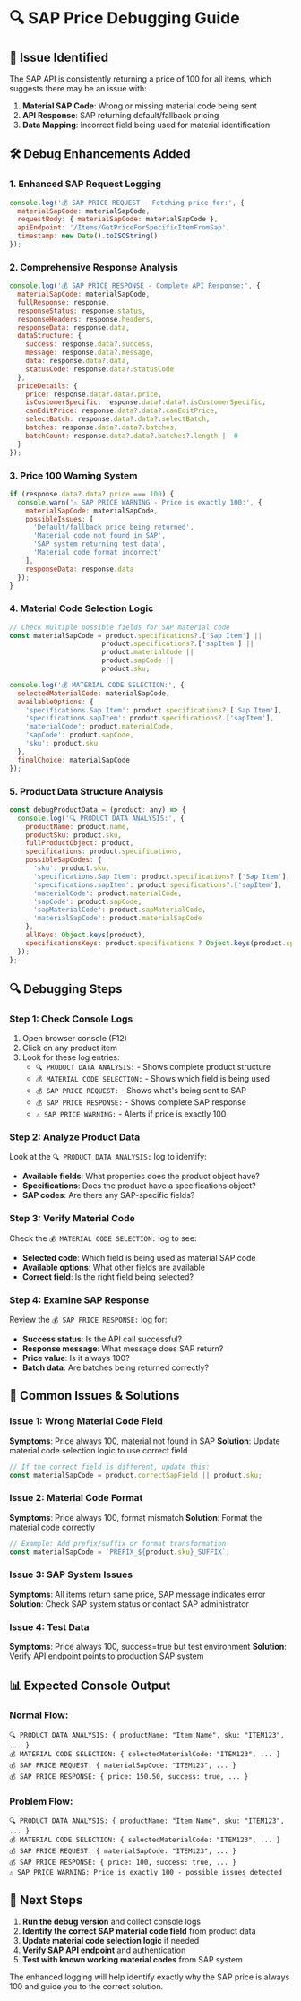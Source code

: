 # 🔍 SAP Price Debugging Guide

## 🚨 Issue Identified
The SAP API is consistently returning a price of 100 for all items, which suggests there may be an issue with:
1. **Material SAP Code**: Wrong or missing material code being sent
2. **API Response**: SAP returning default/fallback pricing
3. **Data Mapping**: Incorrect field being used for material identification

## 🛠️ Debug Enhancements Added

### **1. Enhanced SAP Request Logging**
```javascript
console.log('💰 SAP PRICE REQUEST - Fetching price for:', {
  materialSapCode: materialSapCode,
  requestBody: { materialSapCode: materialSapCode },
  apiEndpoint: '/Items/GetPriceForSpecificItemFromSap',
  timestamp: new Date().toISOString()
});
```

### **2. Comprehensive Response Analysis**
```javascript
console.log('💰 SAP PRICE RESPONSE - Complete API Response:', {
  materialSapCode: materialSapCode,
  fullResponse: response,
  responseStatus: response.status,
  responseHeaders: response.headers,
  responseData: response.data,
  dataStructure: {
    success: response.data?.success,
    message: response.data?.message,
    data: response.data?.data,
    statusCode: response.data?.statusCode
  },
  priceDetails: {
    price: response.data?.data?.price,
    isCustomerSpecific: response.data?.data?.isCustomerSpecific,
    canEditPrice: response.data?.data?.canEditPrice,
    selectBatch: response.data?.data?.selectBatch,
    batches: response.data?.data?.batches,
    batchCount: response.data?.data?.batches?.length || 0
  }
});
```

### **3. Price 100 Warning System**
```javascript
if (response.data?.data?.price === 100) {
  console.warn('⚠️ SAP PRICE WARNING - Price is exactly 100:', {
    materialSapCode: materialSapCode,
    possibleIssues: [
      'Default/fallback price being returned',
      'Material code not found in SAP',
      'SAP system returning test data',
      'Material code format incorrect'
    ],
    responseData: response.data
  });
}
```

### **4. Material Code Selection Logic**
```javascript
// Check multiple possible fields for SAP material code
const materialSapCode = product.specifications?.['Sap Item'] || 
                       product.specifications?.['sapItem'] || 
                       product.materialCode || 
                       product.sapCode || 
                       product.sku;

console.log('💰 MATERIAL CODE SELECTION:', {
  selectedMaterialCode: materialSapCode,
  availableOptions: {
    'specifications.Sap Item': product.specifications?.['Sap Item'],
    'specifications.sapItem': product.specifications?.['sapItem'],
    'materialCode': product.materialCode,
    'sapCode': product.sapCode,
    'sku': product.sku
  },
  finalChoice: materialSapCode
});
```

### **5. Product Data Structure Analysis**
```javascript
const debugProductData = (product: any) => {
  console.log('🔍 PRODUCT DATA ANALYSIS:', {
    productName: product.name,
    productSku: product.sku,
    fullProductObject: product,
    specifications: product.specifications,
    possibleSapCodes: {
      'sku': product.sku,
      'specifications.Sap Item': product.specifications?.['Sap Item'],
      'specifications.sapItem': product.specifications?.['sapItem'],
      'materialCode': product.materialCode,
      'sapCode': product.sapCode,
      'sapMaterialCode': product.sapMaterialCode,
      'materialSapCode': product.materialSapCode
    },
    allKeys: Object.keys(product),
    specificationsKeys: product.specifications ? Object.keys(product.specifications) : 'No specifications'
  });
};
```

## 🔍 Debugging Steps

### **Step 1: Check Console Logs**
1. Open browser console (F12)
2. Click on any product item
3. Look for these log entries:
   - `🔍 PRODUCT DATA ANALYSIS:` - Shows complete product structure
   - `💰 MATERIAL CODE SELECTION:` - Shows which field is being used
   - `💰 SAP PRICE REQUEST:` - Shows what's being sent to SAP
   - `💰 SAP PRICE RESPONSE:` - Shows complete SAP response
   - `⚠️ SAP PRICE WARNING:` - Alerts if price is exactly 100

### **Step 2: Analyze Product Data**
Look at the `🔍 PRODUCT DATA ANALYSIS:` log to identify:
- **Available fields**: What properties does the product object have?
- **Specifications**: Does the product have a specifications object?
- **SAP codes**: Are there any SAP-specific fields?

### **Step 3: Verify Material Code**
Check the `💰 MATERIAL CODE SELECTION:` log to see:
- **Selected code**: Which field is being used as material SAP code
- **Available options**: What other fields are available
- **Correct field**: Is the right field being selected?

### **Step 4: Examine SAP Response**
Review the `💰 SAP PRICE RESPONSE:` log for:
- **Success status**: Is the API call successful?
- **Response message**: What message does SAP return?
- **Price value**: Is it always 100?
- **Batch data**: Are batches being returned correctly?

## 🎯 Common Issues & Solutions

### **Issue 1: Wrong Material Code Field**
**Symptoms**: Price always 100, material not found in SAP
**Solution**: Update material code selection logic to use correct field

```javascript
// If the correct field is different, update this:
const materialSapCode = product.correctSapField || product.sku;
```

### **Issue 2: Material Code Format**
**Symptoms**: Price always 100, format mismatch
**Solution**: Format the material code correctly

```javascript
// Example: Add prefix/suffix or format transformation
const materialSapCode = `PREFIX_${product.sku}_SUFFIX`;
```

### **Issue 3: SAP System Issues**
**Symptoms**: All items return same price, SAP message indicates error
**Solution**: Check SAP system status or contact SAP administrator

### **Issue 4: Test Data**
**Symptoms**: Price always 100, success=true but test environment
**Solution**: Verify API endpoint points to production SAP system

## 📊 Expected Console Output

### **Normal Flow:**
```
🔍 PRODUCT DATA ANALYSIS: { productName: "Item Name", sku: "ITEM123", ... }
💰 MATERIAL CODE SELECTION: { selectedMaterialCode: "ITEM123", ... }
💰 SAP PRICE REQUEST: { materialSapCode: "ITEM123", ... }
💰 SAP PRICE RESPONSE: { price: 150.50, success: true, ... }
```

### **Problem Flow:**
```
🔍 PRODUCT DATA ANALYSIS: { productName: "Item Name", sku: "ITEM123", ... }
💰 MATERIAL CODE SELECTION: { selectedMaterialCode: "ITEM123", ... }
💰 SAP PRICE REQUEST: { materialSapCode: "ITEM123", ... }
💰 SAP PRICE RESPONSE: { price: 100, success: true, ... }
⚠️ SAP PRICE WARNING: Price is exactly 100 - possible issues detected
```

## 🔧 Next Steps

1. **Run the debug version** and collect console logs
2. **Identify the correct SAP material code field** from product data
3. **Update material code selection logic** if needed
4. **Verify SAP API endpoint** and authentication
5. **Test with known working material codes** from SAP system

The enhanced logging will help identify exactly why the SAP price is always 100 and guide you to the correct solution.
